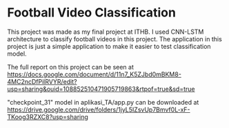 # Football Video Classification

This project was made as my final project at ITHB. I used CNN-LSTM architecture to classify football videos in this project. The application in this project is just a simple application to make it easier to test classification model. 

The full report on this project can be seen at https://docs.google.com/document/d/11n7_K5ZJbd0mBKM8-4MC2ncDfPilRVYR/edit?usp=sharing&ouid=108852510471905719863&rtpof=true&sd=true

"checkpoint_31" model in aplikasi_TA/app.py can be downloaded at https://drive.google.com/drive/folders/1jyL5IZsvUp7Bmvf0L-xF-TKoog3RZXC8?usp=sharing
